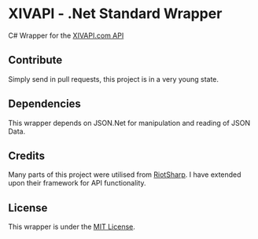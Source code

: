 # XIVAPI - .Net Standard Wrapper
C# Wrapper for the [XIVAPI.com API](https://xivapi.com)

## Contribute
Simply send in pull requests, this project is in a very young state.

## Dependencies
This wrapper depends on JSON.Net for manipulation and reading of JSON Data.

## Credits
Many parts of this project were utilised from [RiotSharp](https://github.com/BenFradet/RiotSharp). I have extended upon their framework for API functionality.

## License
This wrapper is under the [MIT License](https://raw.githubusercontent.com/sammhill/xivapi-dotnet/master/LICENSE).
